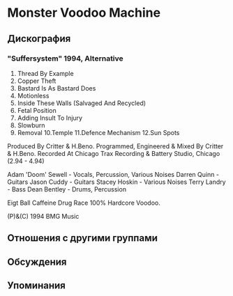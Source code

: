 # Monster Voodoo Machine



## Дискография

### "Suffersystem" 1994, Alternative

1. Thread By Example
2. Copper Theft
3. Bastard Is As Bastard Does
4. Motionless
5. Inside These Walls (Salvaged And Recycled)
6. Fetal Position
7. Adding Insult To Injury
8. Slowburn
9. Removal
10.Temple
11.Defence Mechanism
12.Sun Spots

Produced By Critter & H.Beno.
Programmed, Engineered & Mixed By Critter & H.Beno.
Recorded At Chicago Trax Recording & Battery Studio, Chicago (2.94 - 4.94)

Adam 'Doom' Sewell - Vocals, Percussion, Various Noises
Darren Quinn - Guitars
Jason Cuddy - Guitars
Stacey Hoskin - Various Noises
Terry Landry - Bass
Dean Bentley - Drums, Percussion

Eigt Ball Caffeine Drug Race 100% Hardcore Voodoo.

(P)&(C) 1994 BMG Music


## Отношения с другими группами


## Обсуждения


## Упоминания

